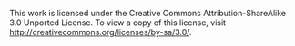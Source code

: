 This work is licensed under the Creative Commons Attribution-ShareAlike 3.0 Unported License.
To view a copy of this license, 
visit http://creativecommons.org/licenses/by-sa/3.0/.
